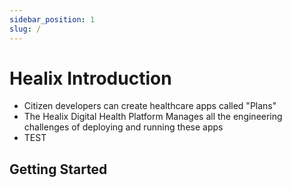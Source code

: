 ```yaml
---
sidebar_position: 1
slug: /
---
```


# Healix Introduction

* Citizen developers can create healthcare apps called "Plans"
* The Healix Digital Health Platform Manages all the engineering challenges of deploying and running these apps
* TEST

## Getting Started


